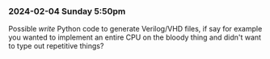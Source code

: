 ### 2024-02-04 Sunday 5:50pm 
Possible _write_ Python code to generate Verilog/VHD files, if say for example you wanted to implement an entire CPU on the bloody thing and didn't want to type out repetitive things?